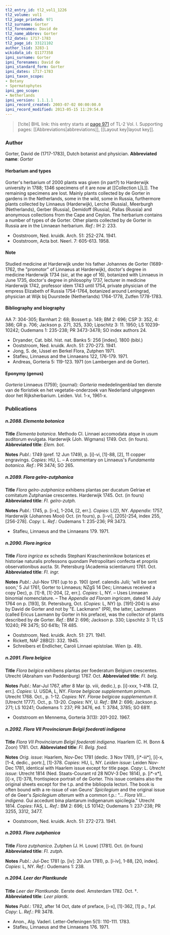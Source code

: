 ```yaml
---
tl2_entry_id: tl2_vol1_1226
tl2_volume: vol1
tl2_page_printed: 971
tl2_surname: Gorter
tl2_forenames: David de
tl2_name_abbrev: Gorter
tl2_dates: 1717-1783
tl2_page_id: 33121102
author_lsid: 3283-1
wikidata_id: Q1177358
ipni_surname: Gorter
ipni_forenames: David de
ipni_standard_form: Gorter
ipni_dates: 1717-1783
ipni_taxon_scope: 
- Botany
- Spermatophytes
ipni_geo_scope: 
- Netherlands
ipni_version: 1.1.1.1
ipni_record_created: 2003-07-02 00:00:00.0
ipni_record_modified: 2013-05-15 11:29:54.0
---
```



> [!cite] BHL link: this entry starts at [page 971](https://www.biodiversitylibrary.org/page/33121102) of TL-2 Vol. I.
> Supporting pages: [[Abbreviations|abbreviations]], [[Layout key|layout key]].

### Author

Gorter, David de (1717-1783), Dutch botanist and physician. 
**Abbreviated name**: *Gorter*

#### Herbarium and types

Gorter's herbarium of 2000 plants was given (in part?) to Harderwijk university in 1788; 1346 specimens of it are now at [[Collection L|L]]. The remaining specimens are lost. Mainly plants collected by de Gorter in gardens in the Netherlands, some in the wild, some in Russia, furthermore plants collected by Linnaeus (Harderwijk), Lerche (Russia), Meerburgh (Netherlands), Gerber (Russia), Demidoff (Russia), Pallas (Russia) and anonymous collections from the Cape and Ceylon. The herbarium contains a number of types of de Gorter. Other plants collected by de Gorter in Russia are in the Linnaean herbarium.
*Ref*.: IH 2: 233.
- Ooststroom, Ned. kruidk. Arch. 51: 252-274. 1941.
- Ooststroom, Acta bot. Neerl. 7: 605-613. 1958.

#### Note

Studied medicine at Harderwijk under his father Johannes de Gorter (1689-1762, the "promotor" of Linnaeus at Harderwijk), doctor's degree in medicine Harderwijk 1734 (sic, at the age of 16), botanized with Linnaeus in June 1735, doctor's degree in philosophy 1737, lecturer in medicine Harderwijk 1742, professor idem 1743 until 1754, private physician of the empress Elizabeth of Russia 1754-1764, botanized around Leningrad, physician at Wijk bij Duurstede (Netherlands) 1764-1778, Zutfen 1778-1783.

#### Bibliography and biography

AA 7: 304-305; Barnhart 2: 68; Bossert p. 149; BM 2: 696; CSP 3: 352, 4: 386; GR p. 706; Jackson p. 271, 325, 330; Lipschitz 3: 11. 1950; LS 10239-10242; Oudemans 1: 235-238; PR 3473-3478; SO index authors 24.
- Dryander, Cat. bibl. hist. nat. Banks 5: 256 \[index\]. 1800 (bibl.)
- Ooststroom, Ned. kruidk. Arch. 51: 270-273. 1941.
- Jong, S. de, IJssel en Berkel Flora, Zutphen 1971.
- Stafleu, Linnaeus and the Linnaeans 122, 176-179. 1971.
- Andreas, Gorteria 5: 119-123. 1971 (on Lambergen and de Gorter).

#### Eponymy (genus)

*Gorteria* Linnaeus (1759); (journal): *Gorteria* mededelingenblad ten dienste van de floristiek en het vegetatie-onderzoek van Nederland uitgegeven door het Rijksherbarium. Leiden. Vol. 1-x, 1961-x.

### Publications

##### n.2088. Elementa botanica

**Title**
*Elementa botanica*. Methodo Cl. Linnaei accomodata atque in usum auditorum evulgata. Harderwijk (Joh. Wigmans) 1749. Oct. (in fours).
**Abbreviated title**: *Elem. bot.*

**Notes**
*Publ*.: 1749 (pref. 12 Jun 1749), p. \[i\]-vi, \[1\]-88, \[2\], 11 copper engravings. *Copies*: HU, L. – A commentary on Linnaeus's *Fundamenta botanica.
Ref*.: PR 3474; SO 265.

##### n.2089. Flora gelro-zutphanica

**Title**
*Flora gelro-zutphanica* exhibens plantas per ducatum Gelriae et comitatum Zutphaniae crescentes. Harderwijk 1745. Oct. (in fours)
**Abbreviated title**: *Fl. gelro-zutph.*

**Notes**
*Publ*.: 1745, p. \[i-x\], 1-204, \[2, err.\]. *Copies*: L(2), NY.
*Appendix*: 1757, Harderwijk (Johannes Mooi) Oct. (in fours), p. \[i-vi\], \[205\]-254, index 255, \[256-278\]. *Copy*: L.
*Ref*.: Oudemans 1: 235-236; PR 3473.
- Stafleu, Linnaeus and the Linnaeans 179. 1971.

##### n.2090. Flora ingrica

**Title**
*Flora ingrica* ex schedis Stephani Krascheninnikow botanices et historiae naturalis professons quondam Petropolitani confecta et propriis observationibus aucta. St. Petersburg (Academia scientiarum) 1761. Oct.
**Abbreviated title**: *Fl. ingr.*

**Notes**
*Publ*.: Jul-Nov 1761 (up to p. 190) (pref. calendis Julii; 'will be sent soon,' 5 Jul 1761, Gorter to Linnaeus; NZgS 14 Dec; Linnaeus received a copy Dec), p. \[1\]-8, \[1\[-204, \[2, err.\]. *Copies*: L, NY. – Uses Linnaean binomial nomenclature. – The *Appendix ad Floram ingricam*, dated 14 July 1764 on p. \[193\], St. Petersburg, Oct. (*Copies*: L, NY) (p. \[191\]-204) is also by David de Gorter and not by "E. Lackmann" (PR), the latter, Lachmann (called Ericus Laxmann by Gorter in his preface), was the collector of plants described by de Gorter.
*Ref*.: BM 2: 696; Jackson p. 330; Lipschitz 3: 11; LS 10240; PR 3475; SO 641b; TR 485.
- Ooststroom, Ned. kruidk. Arch. 51: 271. 1941.
- Rickett, NAF 28B(2): 332. 1945.
- Schreibers et Endlicher, Caroli Linnaei epistolae. Wien (p. 49).

##### n.2091. Flora belgica

**Title**
*Flora belgica* exhibens plantas per foederatum Belgium crescentes. Utrecht (Abraham van Paddenburg) 1767. Oct.
**Abbreviated title**: *Fl. belg.*

**Notes**
*Publ*.: Mar-Jul 1767, after 8 Mar (p. viii, dedic.), p. \[i\]-xxx, 1-418. \[2, err.\]. *Copies*: U. USDA, L, NY.
*Florae belgicae supplementum primum*. Utrecht 1768. Oct., p. 1-12. *Copies*: NY.
*Florae belgicae supplementum II*. \[Utrecht 1777\]. Oct., p. 13-20. *Copies*: NY, U.
*Ref*.: BM 2: 696; Jackson p. 271; LS 10241; Oudemans 1: 237; PR 3476, ed. 1: 3784, 3785; SO 681f.
- Ooststroom en Mennema, Gorteria 3(13): 201-202. 1967.

##### n.2092. Flora VII Provinciarum Belgii foederati indigena

**Title**
*Flora VII Provinciarum Belgii foederati indigena*. Haarlem (C. H. Bonn & Zoon) 1781. Oct.
**Abbreviated title**: *Fl. Belg. foed.*

**Notes**
*Orig. issue*: Haarlem, Nov-Dec 1781 (dedic. 3 Nov 1781), \[i\*-iii\*\], \[i\]-x, \[1-4, dedic., portr.\], \[1\]-378. *Copies*: HU, L, NY.
*Leiden issue*: Leiden Nov-Dec 1781, identical with Haarlem issue except for title page.
*Copy*: L.
*Utrecht issue*: Utrecht 1814 (Ned. Staats-Courant rd 28 NOV-3 Dec 1814), p. \[i\*-x\*\], \[i\]-x, \[1\]-378, frontispiece portrait of de Gorter. This issue contains also the original sheets except for the t.p. and the bibliopola lectori. The book is often bound with a re-issue of van Geuns' *Spicilegium* and the original issue of de Geer's *Spicilegium alterum* with a common t.p.: "... *Flora VII*... *indigena*. Gui accedunt bina plantarum indigenarum spicilegia." Utrecht 1814. *Copies*: FAS, L.
*Ref*.: BM 2: 696; LS 10142; Oudemans 1: 237-238; PR 3255, 3312, 3477.
- Ooststroom, Ned. kruidk. Arch. 51: 272-273. 1941.

##### n.2093. Flora zutphanica

**Title**
*Flora zutphanica*. Zutphen (J. H. Louw) \[1781\]. Oct. (in fours)
**Abbreviated title**: *Fl. zutph.*

**Notes**
*Publ*.: Jul-Dec 1781 (p. \[iv\]: 20 Jun 1781), p. \[i-iv\], 1-88, \[20, index\]. *Copies*: L, NY.
*Ref*.: Oudemans 1: 238.

##### n.2094. Leer der Plantkunde

**Title**
*Leer der Plantkunde*. Eerste deel. Amsterdam 1782. Oct. †.
**Abbreviated title**: *Leer plantk.*

**Notes**
*Publ*.: 1782, after 14 Oct, date of preface, \[i-x\], \[1\]-362, \[1\] p., *1 pl. Copy*: L.
*Ref*.: PR 3478.
- Anon., Alg. Vaderl. Letter-Oefeningen 5(1): 110-111. 1783.
- Stafleu, Linnaeus and the Linnaeans 176. 1971.

